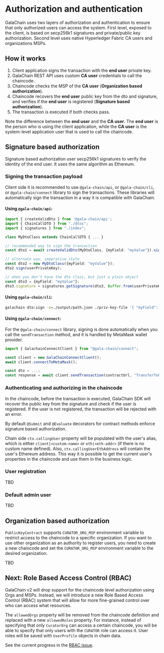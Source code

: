 # Authorization and authentication

GalaChain uses two layers of authorization and authentication to ensure that only authorized users can access the system.
First level, exposed to the client, is based on secp256k1 signatures and private/public key authorization.
Second level uses native Hyperledger Fabric CA users and organizations MSPs.

## How it works

1. Client application signs the transaction with the **end user** private key.
2. GalaChain REST API uses custom **CA user** credentials to call the chaincode.
3. Chaincode checks the MSP of the **CA user** (**Organization based authorization**).
4. Chaincode recovers the **end user** public key from the dto and signature, and verifies if the **end user** is registered (**Signature based authorization**).
5. The transaction is executed if both checks pass.

Note the difference between the **end user** and the **CA user**.
The **end user** is the person who is using the client application, while the **CA user** is the system-level application user that is used to call the chaincode.

## Signature based authorization

Signature based authorization user secp256k1 signatures to verify the identity of the end user.
It uses the same algorithm as Ethereum.

### Signing the transaction payload

Client side it is recommended to use `@gala-chain/api`, or `@gala-chain/cli`, or `@gala-chain/connect` library to sign the transactions.
These libraries will automatically sign the transaction in a way it is compatible with GalaChain.

#### Using `@gala-chain/api`:

```typescript
import { createValidDto } from '@gala-chain/api';
import { ChainCallDTO } from "./dtos";
import { signatures } from "./index";

class MyDtoClass extends ChainCallDTO { ... }

// recommended way to sign the transaction
const dto1 = await createValidDto(MyDtoClass, {myField: "myValue"}).signed(userPrivateKey);

// alternate way, imperative style
const dto2 = new MyDtoClass({myField: "myValue"});
dto2.sign(userPrivateKey);

// when you don't have the dto class, but just a plain object
const dto3 = {myField: "myValue"};
dto3.signature = signatures.getSignature(dto3, Buffer.from(userPrivateKey));
```

#### Using `@gala-chain/cli`:

```bash
galachain dto:sign -o=./output/path.json ./priv-key-file '{ "myField": "myValue" }'
```

#### Using `@gala-chain/connect`:

For the `@gala-chain/connect` library, signing is done automatically when you call the `sendTransaction` method, and it is handled by MetaMask wallet provider.

```typescript
import { GalachainConnectClient } from "@gala-chain/connect";

const client = new GalaChainConnectClient();
await client.connectToMetaMask();

const dto = ...;
const response = await client.sendTransaction(contractUrl, "TransferToken", dto);
```

### Authenticating and authorizing in the chaincode

In the chaincode, before the transaction is executed, GalaChain SDK will recover the public key from the signature and check if the user is registered.
If the user is not registered, the transaction will be rejected with an error.

By default `@Submit` and `@Evaluate` decorators for contract methods enforce signature based authorization.

Chain side `ctx.callingUser` property will be populated with the user's alias, which is either `client|<custom-name>` or `eth|<eth-addr>` (if there is no custom name defined).
Also, `ctx.callingUserEthAddress` will contain the user's Ethereum address.
This way it is possible to get the current user's properties in the chaincode and use them in the business logic.

### User registration

TBD


### Default admin user

TBD

## Organization based authorization

`PublicKeyContract` supports `CURATOR_ORG_MSP` environment variable to restrict access to the chaincode to a specific organization.
If you want to use other organization as an authority to register users, you need to create a new chaincode and set the `CURATOR_ORG_MSP` environment variable to the desired organization.

TBD

## Next: Role Based Access Control (RBAC)

GalaChain v2 will drop support for the chaincode level authorization using Orgs and MSPs.
Instead, we will introduce a new Role Based Access Control (RBAC) system that will allow for more fine-grained control over who can access what resources.

The `allowedOrgs` property will be removed from the chaincode definition and replaced with a new `allowedRoles` property.
For instance, instead of specifying that only `CuratorOrg` can access a certain chaincode, you will be able to specify that only users with the `CURATOR` role can access it.
User roles will be saved with `UserProfile` objects in chain data.

See the current progress in the [RBAC issue](https://github.com/GalaChain/sdk/issues/249).